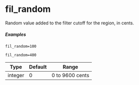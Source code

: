 ---
---
# fil_random

Random value added to the filter cutoff for the region, in cents.

##### Examples

```
fil_random=100

fil_random=400
```

| Type    | Default | Range           |
| ---     | ---     | ---             |
| integer | 0       | 0 to 9600 cents |
